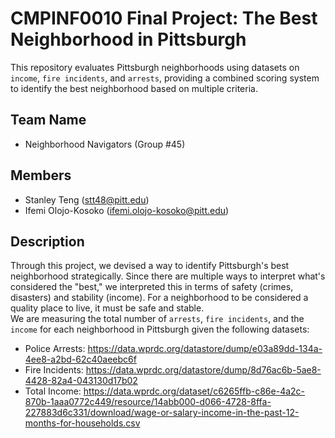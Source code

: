 # CMPINF0010 Final Project: The Best Neighborhood in Pittsburgh
This repository evaluates Pittsburgh neighborhoods using datasets on `income`, `fire incidents`, and `arrests`, providing a combined scoring system to identify the best neighborhood based on multiple criteria.
## Team Name
- Neighborhood Navigators (Group #45)
## Members
- Stanley Teng (stt48@pitt.edu)
- Ifemi Olojo-Kosoko (ifemi.olojo-kosoko@pitt.edu)

## Description
Through this project, we devised a way to identify Pittsburgh's best neighborhood strategically. Since there are multiple ways to interpret what's considered the "best," we interpreted this in terms of safety (crimes, disasters) and stability (income). For a neighborhood to be considered a quality place to live, it must be safe and stable.   
We are measuring the total number of `arrests`, `fire incidents`, and the `income` for each neighborhood in Pittsburgh given the following datasets:
- Police Arrests: https://data.wprdc.org/datastore/dump/e03a89dd-134a-4ee8-a2bd-62c40aeebc6f
- Fire Incidents: https://data.wprdc.org/datastore/dump/8d76ac6b-5ae8-4428-82a4-043130d17b02
- Total Income: https://data.wprdc.org/dataset/c6265ffb-c86e-4a2c-870b-1aaa0772c449/resource/14abb000-d066-4728-8ffa-227883d6c331/download/wage-or-salary-income-in-the-past-12-months-for-households.csv
